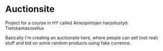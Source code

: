 # Auctionsite
Project for a course in HY called Aineopintojen harjoitustyö: Tietokantasovellus

Basically I'm creating an auctionsite here, where people can sell (not real) stuff and bid on some random products using fake currence.  
